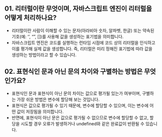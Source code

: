 ## 01. 리터럴이란 무엇이며, 자바스크립트 엔진이 리터럴을 어떻게 처리하나요?
- 리터럴이란 사람이 이해할 수 있는 문자(아라비아 숫자, 알파벳, 한글) 또는 약속된 기호(예: ‘’, “”, [])를 사용해 값을 생성하는 표기법을 의미합니다.
- 자바스크립트 엔진은 코드를 실행하는 런타임 시점에 코드 상의 리터럴을 인식하고 이를 평가해 실제 값을 생성합니다. 즉, 리터럴은 미리 정해진 표기법에 따라 값을 생성하는 방법이라고 할 수 있습니다.

## 02. 표현식인 문과 아닌 문의 차이와 구별하는 방법은 무엇인가요?
- 표현식인 문과 표현식이 아닌 문의 차이는 값으로 평가될 있는가 여부이며, 구별하는 가장 쉬운 방법은 변수에 할당해 보는 것입니다.
- 표현식은 값으로 평가될 수 있기 때문에, 변수에 할당할 수 있으며, 이는 변수에 어떤 값이 저장됨을 의미합니다.
- 반면에, 표현식이 아닌 문은 값으로 평가될 수 없으므로 변수에 할당할 수 없고, 할당을 시도할 경우 오류가 발생하거나 undefined와 같은 완료값이 반환될 수 있습니다. 
